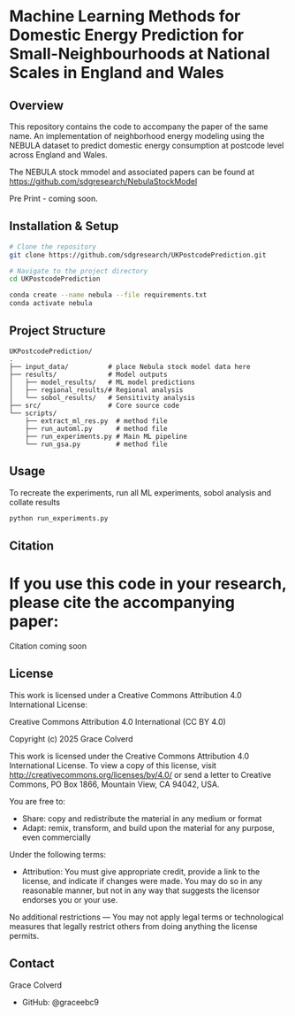 # Machine Learning Methods for Domestic Energy Prediction for Small-Neighbourhoods at National Scales in England and Wales

## Overview

This repository contains the code to accompany the paper of the same name. An implementation of neighborhood energy modeling using the NEBULA dataset to predict domestic energy consumption at postcode level across England and Wales.

The NEBULA stock mmodel and associated papers can be found at https://github.com/sdgresearch/NebulaStockModel

Pre Print - coming soon.

## Installation & Setup

```bash
# Clone the repository
git clone https://github.com/sdgresearch/UKPostcodePrediction.git

# Navigate to the project directory
cd UKPostcodePrediction

conda create --name nebula --file requirements.txt
conda activate nebula

```

## Project Structure

```
UKPostcodePrediction/
.
├── input_data/          # place Nebula stock model data here
├── results/             # Model outputs
│   ├── model_results/   # ML model predictions
│   ├── regional_results/# Regional analysis 
│   └── sobol_results/   # Sensitivity analysis  
├── src/                 # Core source code
└── scripts/
    ├── extract_ml_res.py  # method file
    ├── run_automl.py      # method file
    ├── run_experiments.py # Main ML pipeline
    └── run_gsa.py         # method file 
```

## Usage
To recreate the experiments, run all ML experiments, sobol analysis and collate results 

```python
python run_experiments.py

```

## Citation

# If you use this code in your research, please cite the accompanying paper:

Citation coming soon


## License

This work is licensed under a Creative Commons Attribution 4.0 International License:

Creative Commons Attribution 4.0 International (CC BY 4.0)

Copyright (c) 2025 Grace Colverd

This work is licensed under the Creative Commons Attribution 4.0 International License. 
To view a copy of this license, visit http://creativecommons.org/licenses/by/4.0/ or 
send a letter to Creative Commons, PO Box 1866, Mountain View, CA 94042, USA.

You are free to:
- Share: copy and redistribute the material in any medium or format
- Adapt: remix, transform, and build upon the material for any purpose, even commercially

Under the following terms:
- Attribution: You must give appropriate credit, provide a link to the license, and 
  indicate if changes were made. You may do so in any reasonable manner, but not in 
  any way that suggests the licensor endorses you or your use.

No additional restrictions — You may not apply legal terms or technological measures 
that legally restrict others from doing anything the license permits.



## Contact

Grace Colverd
- GitHub: @graceebc9

